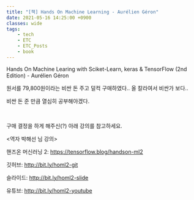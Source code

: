 ```yaml
---
title: "[책] Hands On Machine Learning - Aurélien Géron"
date: 2021-05-16 14:25:00 +0900
classes: wide
tags:
    - tech
    - ETC
    - ETC_Posts
    - book
---
```


Hands On Machine Learing with Sciket-Learn, keras & TensorFlow (2nd Edition) - Aurélien Géron

원서를 79,800원이라는 비싼 돈 주고 덜컥 구매하였다.. 올 칼라여서 비싼가 보다..

비싼 돈 준 만큼 열심히 공부해야겠다.

<br>

구매 결정을 하게 해주신(?) 아래 강의를 참고하세요.

<역자 박해선 님 강의>

핸즈온 머신러닝 2: https://tensorflow.blog/handson-ml2

깃허브: http://bit.ly/homl2-git

슬라이드: http://bit.ly/homl2-slide 

유튜브: http://bit.ly/homl2-youtube
